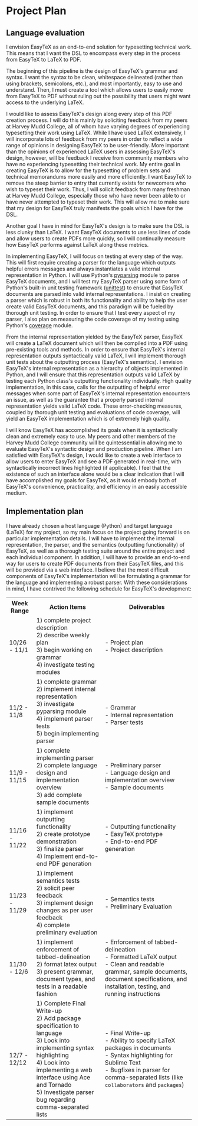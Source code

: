 # Project Plan

## Language evaluation

I envision EasyTeX as an end-to-end solution for typesetting technical work. This means that I want the DSL to encompass every step in the process from EasyTeX to LaTeX to PDF. 

The beginning of this pipeline is the design of EasyTeX's grammar and syntax. I want the syntax to be clean, whitespace delineated (rather than using brackets, semicolons, etc.), and most importantly, easy to use and understand. Then, I must create a tool which allows users to easily move from EasyTeX to PDF without ruling out the possibility that users might want access to the underlying LaTeX. 

I would like to assess EasyTeX's design along every step of this PDF creation process. I will do this mainly by soliciting feedback from my peers at Harvey Mudd College, all of whom have varying degrees of experiencing typesetting their work using LaTeX. While I have used LaTeX extensively, I will incorporate lots of feedback from my peers in order to reflect a wide range of opinions in designing EasyTeX to be user-friendly. More important than the opinions of experienced LaTeX users in assessing EasyTeX's design, however, will be feedback I receive from community members who have no experiencing typesetting their technical work. My entire goal in creating EasyTeX is to allow for the typesetting of problem sets and technical memorandums more easily and more efficiently. I want EasyTeX to remove the steep barrier to entry that currently exists for newcomers who wish to typeset their work. Thus, I will solicit feedback from many freshman at Harvey Mudd College, especially those who have never been able to or  have never attempted to typeset their work. This will allow me to make sure that my design for EasyTeX truly manifests the goals which I have for the DSL.

Another goal I have in mind for EasyTeX's design is to make sure the DSL is less clunky than LaTeX. I want EasyTeX documents to use less lines of code and allow users to create PDFs more quickly, so I will continually measure how EasyTeX performs against LaTeX along these metrics.  

In implementing EasyTeX, I will focus on testing at every step of the way. This will first require creating a parser for the language which outputs helpful errors messages and always instantiates a valid internal representation in Python. I will use Python's [pyparsing](http://pyparsing.wikispaces.com/) module to parse EasyTeX documents, and I will test my EasyTeX parser using some form of Python's built-in unit testing framework ([unittest](https://docs.python.org/2/library/unittest.html)) to ensure that EasyTeX documents are parsed into valid internal representations. I insist on creating a parser which is robust in both its functionality and ability to help the user create valid EasyTeX documents, and this paradigm will be fueled by thorough unit testing. In order to ensure that I test every aspect of my parser, I also plan on measuring the code coverage of my testing using Python's [coverage](https://pypi.python.org/pypi/coverage) module.

From the internal representation yielded by the EasyTeX parser, EasyTeX will create a LaTeX document which will then be compiled into a PDF using pre-existing tools and methods. In order to ensure that EasyTeX's internal representation outputs syntactically valid LaTeX, I will implement thorough unit tests about the outputting process (EasyTeX's semantics). I envision EasyTeX's internal representation as a hierarchy of objects implemented in Python, and I will ensure that this representation outputs valid LaTeX by testing each Python class's outputting functionality individually. High quality implementation, in this case,  calls for the outputting of helpful error messages when some part of EasyTeX's internal representation encounters an issue, as well as the guarantee that a properly parsed internal representation yields valid LaTeX code. These error-checking measures, coupled by thorough unit testing and evaluations of code coverage, will yield an EasyTeX implementation which is of extremely high quality.

I will know EasyTeX has accomplished its goals when it is syntactically clean and extremely easy to use. My peers and other members of the Harvey Mudd College community will be quintessential in allowing me to evaluate EasyTeX's syntactic design and production pipeline. When I am satisfied with EasyTeX's design, I would like to create a web interface to allow users to enter EasyTeX and see a PDF generated in real-time, with syntactically incorrect lines highlighted (if applicable). I feel that the existence of such an interface alone would be a clear indication that I will have accomplished my goals for EasyTeX, as it would embody both of EasyTeX's convenience, practicality, and efficiency in an easily accessible medium.

## Implementation plan

I have already chosen a host language (Python) and target language (LaTeX) for my project, so my main focus on the project going forward is on particular implementation details. I will have to implement the internal representation, the parser, and the semantics (outputting functionality) of EasyTeX, as well as a thorough testing suite around the entire project and each individual component. In addition, I will have to provide an end-to-end way for users to create PDF documents from their EasyTeX files, and this will be provided via a web interface. I believe that the most difficult components of EasyTeX's implementation will be formulating a grammar for the language and implementing a robust parser. With these considerations in mind, I have contrived the following schedule for EasyTeX's development:

<table class="tg">
  <tr>
    <th class="tg-e3zv">Week Range</th>
    <th class="tg-e3zv">Action Items</th>
    <th class="tg-e3zv">Deliverables</th>
  </tr>
  <tr>
    <td class="tg-031e">10/26 - 11/1</td>
    <td class="tg-031e">1) complete project description<br>2) describe weekly plan<br>3) begin working on grammar<br>4) investigate testing modules</td>
    <td class="tg-031e">- Project plan<br>- Project description</td>
  </tr>
  <tr>
    <td class="tg-031e">11/2 - 11/8</td>
    <td class="tg-031e">1) complete grammar<br>2) implement internal representation<br>3) investigate pyparsing module<br>4) implement parser tests<br>5) begin implementing parser</td>
    <td class="tg-031e"><br>- Grammar<br>- Internal representation<br>- Parser tests<br></td>
  </tr>
  <tr>
    <td class="tg-031e">11/9 - 11/15</td>
    <td class="tg-031e">1) complete implementing parser<br>2) complete language design and implementation overview<br>3) add complete sample documents</td>
    <td class="tg-031e">- Preliminary parser<br> - Language design and implementation overview<br>- Sample documents</td>
  </tr>
  <tr>
    <td class="tg-031e">11/16 - 11/22</td>
    <td class="tg-031e">1) implement outputting functionality<br>2) create prototype demonstration<br>3) finalize parser<br>4) Implement end-to-end PDF generation</td>
    <td class="tg-031e">- Outputting functionality<br>- EasyTeX prototype<br>- End-to-end PDF generation</td>
  </tr>
  <tr>
    <td class="tg-031e">11/23 - 11/29</td>
    <td class="tg-031e">1) implement semantics tests <br>2) solicit peer feedback<br>3) implement design changes as per user feedback<br>4) complete preliminary evaluation</td>
    <td class="tg-031e">- Semantics tests<br>- Preliminary Evaluation</td>
  </tr>
  <tr>
    <td class="tg-031e">11/30 - 12/6</td>
    <td class="tg-031e">1) implement enforcement of tabbed-delineation<br>2) format latex output<br>3) present grammar, document types, and tests in a readable fashion</td>
    <td class="tg-031e">- Enforcement of tabbed-delineation<br>- Formatted LaTeX output<br> - Clean and readable grammar, sample documents, document specifications, and installation, testing, and running instructions </td>
  </tr>
  <tr>
    <td class="tg-031e">12/7 - 12/12</td>
    <td class="tg-031e">1) Complete Final Write-up<br>2) Add package specification to language<br>3) Look into implementing syntax highlighting<br>4) Look into implementing a web interface using Ace and Tornado<br>5) Investigate parser bug regarding comma-separated lists</td>
    <td class="tg-031e">- Final Write-up<br>- Ability to specify LaTeX packages in documents<br>- Syntax highlighting for Sublime Text<br>- Bugfixes in parser for comma-separated lists (like <code>collaborators</code> and <code>packages</code>)</td>
  </tr>
</table>
